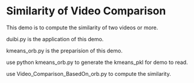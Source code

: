 # Similarity of Video Comparison
This demo is to compute the similarity of two videos or more.

duibi.py is the application of this demo.

kmeans_orb.py is the preparision of this demo.

use python kmeans_orb.py to generate the kmeans_pkl for demo to read.

use Video_Comparison_BasedOn_orb.py to compute the similarity.

